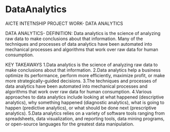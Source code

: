 # DataAnalytics
AICTE INTETNSHIP PROJECT WORK- DATA ANALYTICS

DATA ANALYTICS- DEFINITION:
      Data analytics is the science of analyzing raw data to make conclusions about that information. Many of the techniques and processes of data analytics have been automated into mechanical processes and algorithms that work over raw data for human consumption.
      
KEY TAKEAWAYS
      1.Data analytics is the science of analyzing raw data to make conclusions about that information.
      2.Data analytics help a business optimize its performance, perform more efficiently, maximize profit, or make more strategically-guided decisions.
      3.The techniques and processes of data analytics have been automated into mechanical processes and algorithms that work over raw data for human consumption. 
      4.Various approaches to data analytics include looking at what happened (descriptive analytics), why something happened (diagnostic analytics), what is going to happen (predictive analytics), or what should be done next (prescriptive analytics).
      5.Data analytics relies on a variety of software tools ranging from spreadsheets, data visualization, and reporting tools, data mining programs, or open-source languages for the greatest data manipulation.
